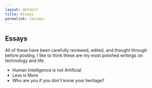 ```yaml
---
layout: default
title: Essays
permalink: /essays
---
```


## Essays

All of these have been carefully reviewed, edited, and thought through before posting. I like to think these are my most polished writings on technology and life. 

* Human Intelligence is not Artificial
* Less is More
* Who are you if you don't know your heritage?

<form>
  <!-- Form stuff -->
</form>